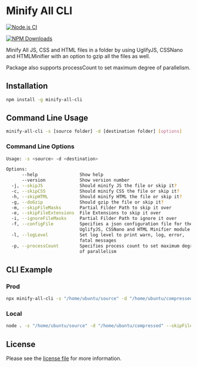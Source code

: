 # Minify All CLI

[![Node.js CI](https://github.com/jadiagaurang/minify-all-cli/actions/workflows/npm-publish.yml/badge.svg)](https://github.com/jadiagaurang/minify-all-cli/actions/workflows/npm-publish.yml)

[![NPM Downloads](https://img.shields.io/npm/dw/minify-all-cli)](https://www.npmjs.com/package/minify-all-cli)

Minify All JS, CSS and HTML files in a folder by using UglifyJS, CSSNano and HTMLMinifier with an option to gzip all the files as well.

Package also supports processCount to set maximum degree of parallelism.

## Installation

```bash
npm install -g minify-all-cli
```

## Command Line Usage

```bash
minify-all-cli -s [source folder] -d [destination folder] [options]
```

### Command Line Options

```bash
Usage: -s <source> -d <destination>

Options:
      --help                Show help                                     [boolean]
      --version             Show version number                           [boolean]
  -j, --skipJS              Should minify JS the file or skip it?         [boolean]
  -c, --skipCSS             Should minify CSS the file or skip it?        [boolean]
  -h, --skipHTML            Should minify HTML the file or skip it?       [boolean]
  -g, --doGzip              Should gzip the file or skip it?              [boolean]
  -m, --skipFileMasks       Partial Filder Path to skip it over            [string]
  -e, --skipFileExtensions  File Extensions to skip it over                 [array]
  -i, --ignoreFileMasks     Partial Filder Path to ignore it over          [string]
  -f, --configFile          Specifies a json configuration file for the 
                            UglifyJS, CSSNano and HTML Minifier module     [string]
  -l, --logLevel            Set log level to print warn, log, error, 
                            fatal messages                                 [string]
  -p, --processCount        Specifies process count to set maximum degree 
                            of parallelism                                 [number]
```

## CLI Example

### Prod

```bash
npx minify-all-cli -s "/home/ubuntu/source" -d "/home/ubuntu/compressed" --skipFileExtensions=.mp3 --skipFileExtensions=.mp4 --logLevel=warn
```

### Local

```bash
node . -s "/home/ubuntu/source" -d "/home/ubuntu/compressed" --skipFileExtensions=.mp3 --skipFileExtensions=.mp4 --logLevel=info
```

## License

Please see the [license file](https://github.com/jadiagaurang/minify-all-cli/blob/main/LICENSE) for more information.
